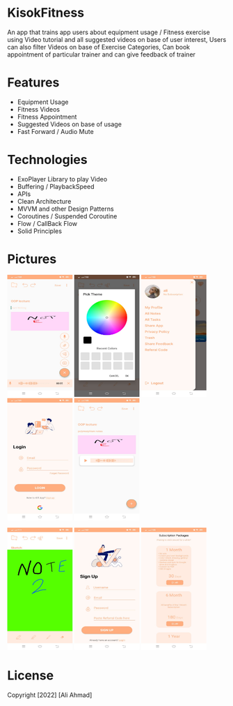 # KisokFitness

An app that trains app users about equipment usage / Fitness exercise  using Video tutorial  and all suggested videos on base of user interest, 
Users can also filter Videos on base of Exercise Categories, Can book appointment of particular trainer and can give feedback of trainer 


# Features
- Equipment Usage
- Fitness Videos
- Fitness Appointment
- Suggested Videos on base of usage  
- Fast Forward / Audio Mute


# Technologies
- ExoPlayer Library to play Video 
- Buffering  / PlaybackSpeed
- APIs
- Clean Architecture
- MVVM and other Design Patterns
- Coroutines / Suspended Coroutine
- Flow / CallBack Flow
- Solid Principles


# Pictures
<p float="left">
<img src="https://github.com/aliahmad3937/Noted/blob/master/asset/audioNote.jpeg" width="150" height="280">
<img src="https://github.com/aliahmad3937/Noted/blob/master/asset/colorPiker.jpeg" width="150" height="280">
<img src="https://github.com/aliahmad3937/Noted/blob/master/asset/drawer.jpeg" width="150" height="280">
<img src="https://github.com/aliahmad3937/Noted/blob/master/asset/login.jpeg" width="150" height="280">
<img src="https://github.com/aliahmad3937/Noted/blob/master/asset/note.jpeg" width="150" height="280">
</p>

<p float="left">
<img src="https://github.com/aliahmad3937/Noted/blob/master/asset/paint.jpeg" width="150" height="280">
<img src="https://github.com/aliahmad3937/Noted/blob/master/asset/signup.jpeg" width="150" height="280">
<img src="https://github.com/aliahmad3937/Noted/blob/master/asset/subscription.jpeg" width="150" height="280">

</p>




# License
Copyright [2022] [Ali Ahmad]
